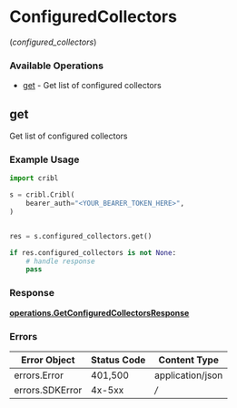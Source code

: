 # ConfiguredCollectors
(*configured_collectors*)

### Available Operations

* [get](#get) - Get list of configured collectors

## get

Get list of configured collectors

### Example Usage

```python
import cribl

s = cribl.Cribl(
    bearer_auth="<YOUR_BEARER_TOKEN_HERE>",
)


res = s.configured_collectors.get()

if res.configured_collectors is not None:
    # handle response
    pass

```


### Response

**[operations.GetConfiguredCollectorsResponse](../../models/operations/getconfiguredcollectorsresponse.md)**
### Errors

| Error Object     | Status Code      | Content Type     |
| ---------------- | ---------------- | ---------------- |
| errors.Error     | 401,500          | application/json |
| errors.SDKError  | 4x-5xx           | */*              |
